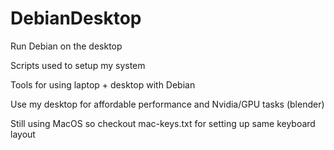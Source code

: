 # DebianDesktop

Run Debian on the desktop

Scripts used to setup my system

Tools for using laptop + desktop with Debian

Use my desktop for affordable performance and Nvidia/GPU tasks (blender)

Still using MacOS so checkout mac-keys.txt for setting up same keyboard layout
